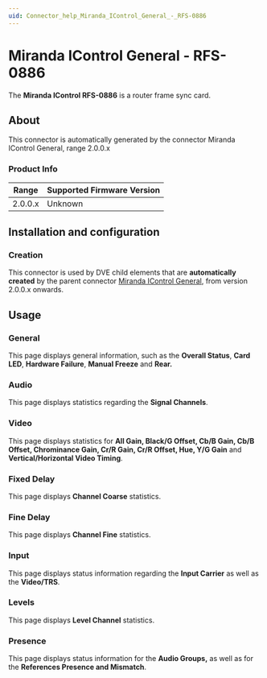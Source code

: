 ```yaml
---
uid: Connector_help_Miranda_IControl_General_-_RFS-0886
---
```


# Miranda IControl General - RFS-0886

The **Miranda IControl RFS-0886** is a router frame sync card.

## About

This connector is automatically generated by the connector Miranda IControl General, range 2.0.0.x

### Product Info

| Range | Supported Firmware Version |
|------------------|-----------------------------|
| 2.0.0.x          | Unknown                     |

## Installation and configuration

### Creation

This connector is used by DVE child elements that are **automatically created** by the parent connector [Miranda IControl General](xref:Connector_help_Miranda_IControl_General), from version 2.0.0.x onwards.

## Usage

### General

This page displays general information, such as the **Overall Status**, **Card LED**, **Hardware Failure**, **Manual Freeze** and **Rear.**

### Audio

This page displays statistics regarding the **Signal Channels**.

### Video

This page displays statistics for **All Gain, Black/G Offset, Cb/B Gain, Cb/B Offset, Chrominance Gain, Cr/R Gain, Cr/R Offset, Hue, Y/G Gain** and **Vertical/Horizontal Video Timing**.

### Fixed Delay

This page displays **Channel Coarse** statistics.

### Fine Delay

This page displays **Channel Fine** statistics.

### Input

This page displays status information regarding the **Input Carrier** as well as the **Video/TRS**.

### Levels

This page displays **Level Channel** statistics.

### Presence

This page displays status information for the **Audio Groups,** as well as for the **References Presence and Mismatch**.
